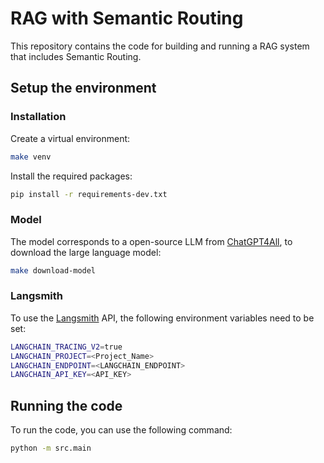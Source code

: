 # RAG with Semantic Routing

This repository contains the code for building and running a RAG system that includes Semantic Routing.

## Setup the environment

### Installation

Create a virtual environment:

```bash
make venv
```

Install the required packages:

```bash
pip install -r requirements-dev.txt
```

### Model

The model corresponds to a open-source LLM from [ChatGPT4All](https://gpt4all.io/index.html), to download the large language model:

```bash
make download-model
```

### Langsmith

To use the [Langsmith](https://smith.langchain.com/) API, the following environment variables need to be set:

```bash
LANGCHAIN_TRACING_V2=true
LANGCHAIN_PROJECT=<Project_Name>
LANGCHAIN_ENDPOINT=<LANGCHAIN_ENDPOINT>
LANGCHAIN_API_KEY=<API_KEY>
```

## Running the code

To run the code, you can use the following command:

```bash
python -m src.main
```
